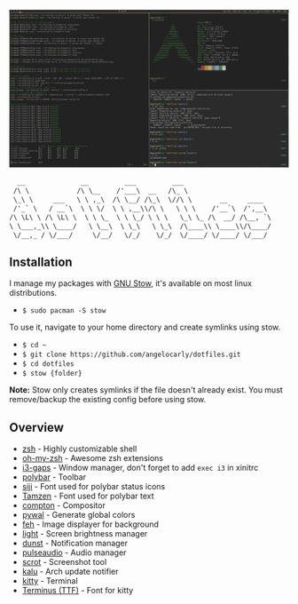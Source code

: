 ![screenshot](./.github/screenshot.png?raw=true)

      __              __         ___         ___                      
     /\ \            /\ \__    /'___\  __   /\_ \                     
     \_\ \     ___   \ \ ,_\  /\ \__/ /\_\  \//\ \       __     ____  
     /'_` \   / __`\  \ \ \/  \ \ ,__\\/\ \   \ \ \    /'__`\  /',__\ 
    /\ \L\ \ /\ \L\ \  \ \ \_  \ \ \_/ \ \ \   \_\ \_ /\  __/ /\__, `\
    \ \___,_\\ \____/   \ \__\  \ \_\   \ \_\  /\____\\ \____\\/\____/
     \/__,_ / \/___/     \/__/   \/_/    \/_/  \/____/ \/____/ \/___/ 
                                                                   

## Installation
I manage my packages with [GNU Stow](https://www.gnu.org/software/stow/), it's available on most linux distributions.
- `$ sudo pacman -S stow`

To use it, navigate to your home directory and create symlinks using stow.
- `$ cd ~`
- `$ git clone https://github.com/angelocarly/dotfiles.git`
- `$ cd dotfiles`
- `$ stow {folder}`

**Note:** Stow only creates symlinks if the file doesn't already exist. You must remove/backup the existing config before using stow.

## Overview
* [zsh](https://www.zsh.org) - Highly customizable shell
* [oh-my-zsh](https://github.com/robbyrussell/oh-my-zsh) - Awesome zsh extensions
* [i3-gaps](https://github.com/Airblader/i3) - Window manager, don't forget to add `exec i3` in xinitrc
* [polybar](https://github.com/polybar/polybar) - Toolbar
* [siji](https://github.com/stark/siji) - Font used for polybar status icons
* [Tamzen](https://github.com/sunaku/tamzen-font) - Font used for polybar text
* [compton](https://github.com/chjj/compton) - Compositor
* [pywal](https://github.com/dylanaraps/pywal) - Generate global colors
* [feh](https://github.com/derf/feh) - Image displayer for background
* [light](https://github.com/haikarainen/light) - Screen brightness manager
* [dunst](https://github.com/dunst-project/dunst) - Notification manager
* [pulseaudio](https://github.com/pulseaudio/pulseaudio) - Audio manager
* [scrot](https://github.com/dreamer/scrot) - Screenshot tool
* [kalu](https://github.com/jjk-jacky/kalu) - Arch update notifier
* [kitty](https://sw.kovidgoyal.net/kitty/) - Terminal
* [Terminus (TTF)](http://terminus-font.sourceforge.net) - Font for kitty
